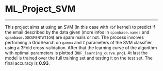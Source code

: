 # ML_Project_SVM
---

This project aims at using an SVM (in this case with `rbf` kernel) to predict if the email described by the data given (more infos in `spambase.names` and `spambase.DOCUMENTATION`) are spam mails or not.
The process involves performing a GridSearch on `gamma` and `C` parameters of the SVM classifier, using a 3Fold cross-validation.
After that the learning curve of the algorithm with optimal parameters is plotted (`RBF_learning_curve.png`).
At last the model is trained over the full training set and testing it on the test set. The final accuracy is **0.93**.
